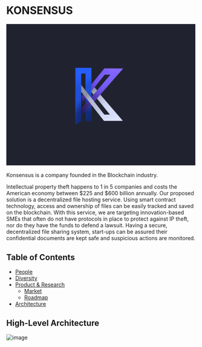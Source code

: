 # KONSENSUS

<img src="./konsensus.png" alt="Team Logo" width="500"/>

Konsensus is a company founded in the Blockchain industry.

Intellectual property theft happens to 1 in 5 companies and costs the American economy between $225 and $600 billion annually. Our proposed solution is a decentralized file hosting service. Using smart contract technology, access and ownership of files can be easily tracked and saved on the blockchain. With this service, we are targeting innovation-based SMEs that often do not have protocols in place to protect against IP theft, nor do they have the funds to defend a lawsuit. Having a secure, decentralized file sharing system, start-ups can be assured their confidential documents are kept safe and suspicious actions are monitored. 

Table of Contents
---

- [People](./team/)
- [Diversity](./team/diversity.md)
- [Product & Research](./product_research/)
    - [Market](./product_research/market.md)
    - [Roadmap](./product_research/roadmap.md)
- [Architecture](#high-level-architecture)

High-Level Architecture
---
![image](https://user-images.githubusercontent.com/55229818/153516411-c65909d3-572f-4d2a-8736-52f3913314e8.png)
